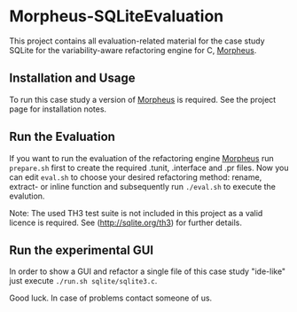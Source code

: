 Morpheus-SQLiteEvaluation
===========================

This project contains all evaluation-related material for the case study SQLite for the variability-aware refactoring engine for C, [Morpheus](https://github.com/joliebig/Morpheus).


Installation and Usage
----------------------

To run this case study a version of [Morpheus](https://github.com/joliebig/Morpheus) is required. See the project page for installation notes.

Run the Evaluation
-----------------

If you want to run the evaluation of the refactoring engine [Morpheus](https://github.com/joliebig/Morpheus) run `prepare.sh` first to create the required .tunit, .interface and .pr files. Now you can edit `eval.sh` to choose your desired refactoring method: rename, extract- or inline function and subsequently run `./eval.sh` to execute the evalution.

Note: The used TH3 test suite is not included in this project as a valid licence is required. See (http://sqlite.org/th3) for further details.

Run the experimental GUI
-----------------

In order to show a GUI and refactor a single file of this case study "ide-like" just execute `./run.sh sqlite/sqlite3.c`.


Good luck. In case of problems contact someone of us.
